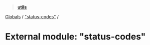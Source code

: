 > **[utils](../README.md)**

[Globals](../README.md) / ["status-codes"](_status_codes_.md) /

# External module: "status-codes"
